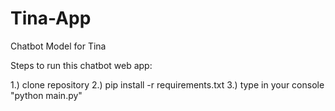# Tina-App
Chatbot Model for Tina

Steps to run this chatbot web app:

1.) clone repository
2.) pip install -r requirements.txt
3.) type in your console "python main.py"
